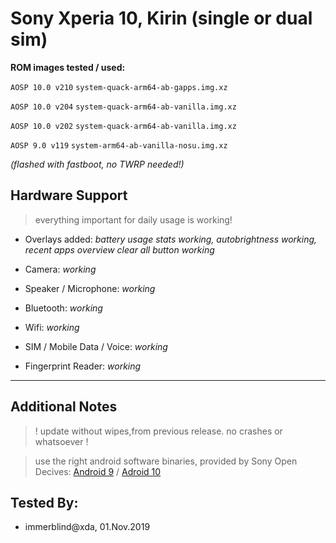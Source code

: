 # Sony Xperia 10, Kirin (single or dual sim)

**ROM images tested / used:**

`AOSP 10.0 v210`
`system-quack-arm64-ab-gapps.img.xz`

`AOSP 10.0 v204`
`system-quack-arm64-ab-vanilla.img.xz`

`AOSP 10.0 v202`
`system-quack-arm64-ab-vanilla.img.xz`

`AOSP 9.0 v119`
`system-arm64-ab-vanilla-nosu.img.xz`

_(flashed with fastboot, no TWRP needed!)_

## Hardware Support
>  everything important for daily usage is working!

* Overlays added: _battery usage stats working, autobrightness working, recent apps overview clear all button working_

* Camera: _working_

* Speaker / Microphone: _working_

* Bluetooth: _working_

* Wifi: _working_

* SIM / Mobile Data / Voice: _working_

* Fingerprint Reader: _working_

***
## Additional Notes

>  ! update without wipes,from previous release. no crashes or whatsoever !

>  use the right android software binaries, provided by Sony Open Decives: [Android 9](https://developer.sony.com/file/download/software-binaries-for-aosp-pie-android-9-0-kernel-4-9-ganges/) / [Adroid 10](https://developer.sony.com/file/download/software-binaries-for-aosp-android-10-0-kernel-4-14-ganges/)


## Tested By:

* immerblind@xda, 01.Nov.2019